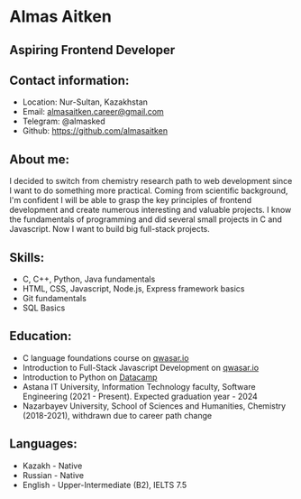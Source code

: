 # Almas Aitken
## Aspiring Frontend Developer

 
## Contact information:
* Location: Nur-Sultan, Kazakhstan
* Email: almasaitken.career@gmail.com
* Telegram: @almasked
* Github: https://github.com/almasaitken 

## About me:
I decided to switch from chemistry research path to web development since I want to do something more practical. Coming from scientific background, I'm confident I will be able to grasp the key principles of frontend development and create numerous interesting and valuable projects. I know the fundamentals of programming and did several small projects in C and Javascript. Now I want to build big full-stack projects. 

## Skills:
* C, C++, Python, Java fundamentals
* HTML, CSS, Javascript, Node.js, Express framework basics
* Git fundamentals
* SQL Basics
 
## Education:
* C language foundations course on [qwasar.io](https://drive.google.com/file/d/1erucI8w7h87iAXXxo2jmiWDs7cT2MJJq/view?usp=sharing)
* Introduction to Full-Stack Javascript Development on [qwasar.io](https://drive.google.com/file/d/1D0nIH_nPrkCI7qzGaURh1P6gWGq78VJM/view?usp=sharing)
* Introduction to Python on [Datacamp](https://drive.google.com/file/d/1acAGN9_mANESEIcIyG_lWzl9eT7vhBNr/view?usp=sharing)
* Astana IT University, Information Technology faculty, Software Engineering (2021 - Present). Expected graduation year - 2024
* Nazarbayev University, School of Sciences and Humanities, Chemistry (2018-2021), withdrawn due to career path change

## Languages:
* Kazakh - Native
* Russian - Native
* English - Upper-Intermediate (B2), IELTS 7.5

